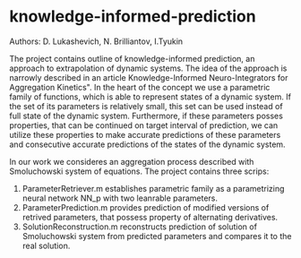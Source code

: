 # knowledge-informed-prediction

Authors: D. Lukashevich, N. Brilliantov, I.Tyukin

The project contains outline of knowledge-informed prediction, an approach to extrapolation of dynamic systems. The idea of the approach is narrowly described in an article Knowledge-Informed Neuro-Integrators for Aggregation Kinetics". In the heart of the concept we use a parametric family of functions, which is able to represent states of a dynamic system. If the set of its parameters is relatively small, this set can be used instead of full state of the dynamic system. Furthermore, if these parameters posses properties, that can be continued on target interval of prediction, we can utilize these properties to make accurate predictions of these parameters and consecutive accurate predictions of the states of the dynamic system.

In our work we consideres an aggregation process described with Smoluchowski system of equations. The project contains three scrips: 
1. ParameterRetriever.m establishes parametric family as a parametrizing neural network NN_p with two leanrable parameters.
2. ParameterPrediction.m provides prediction of modified versions of retrived parameters, that possess property of alternating derivatives.
3. SolutionReconstruction.m reconstructs prediction of solution of Smoluchowski system from predicted parameters and compares it to the real solution.
